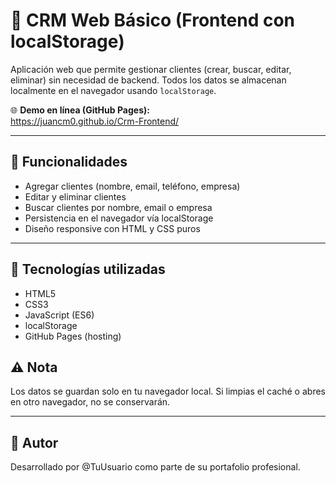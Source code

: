 # 📘 CRM Web Básico (Frontend con localStorage)

Aplicación web que permite gestionar clientes (crear, buscar, editar, eliminar) sin necesidad de backend. Todos los datos se almacenan localmente en el navegador usando `localStorage`.

🌐 **Demo en línea (GitHub Pages):**  
https://juancm0.github.io/Crm-Frontend/

---

## 🧩 Funcionalidades

- Agregar clientes (nombre, email, teléfono, empresa)
- Editar y eliminar clientes
- Buscar clientes por nombre, email o empresa
- Persistencia en el navegador vía localStorage
- Diseño responsive con HTML y CSS puros

---

## 🚀 Tecnologías utilizadas

- HTML5
- CSS3
- JavaScript (ES6)
- localStorage
- GitHub Pages (hosting)

## ⚠️ Nota

Los datos se guardan solo en tu navegador local. Si limpias el caché o abres en otro navegador, no se conservarán.

---

## 🙋 Autor
Desarrollado por @TuUsuario como parte de su portafolio profesional.
